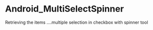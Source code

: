 # Android_MultiSelectSpinner
Retrieving the items ....multiple selection in checkbox with spinner tool
